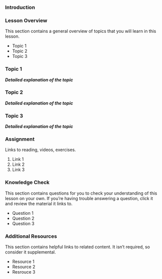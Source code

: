 ### Introduction


### Lesson Overview

This section contains a general overview of topics that you will learn in this 
lesson.

- Topic 1
- Topic 2
- Topic 3


### Topic 1

***Detailed explanation of the topic***


### Topic 2

***Detailed explanation of the topic***


### Topic 3

***Detailed explanation of the topic***


### Assignment

Links to reading, videos, exercises.

1. Link 1
1. Link 2 
1. Link 3


### Knowledge Check

This section contains questions for you to check your understanding of this lesson on your own. If you’re having trouble answering a question, click it and review the material it links to.

- Question 1
- Question 2
- Question 3


### Additional Resources

This section contains helpful links to related content. It isn’t required, so consider it supplemental.

- Resource 1
- Resource 2
- Resrouce 3
